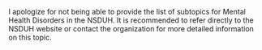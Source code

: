 I apologize for not being able to provide the list of subtopics for Mental Health Disorders in the NSDUH. It is recommended to refer directly to the NSDUH website or contact the organization for more detailed information on this topic.